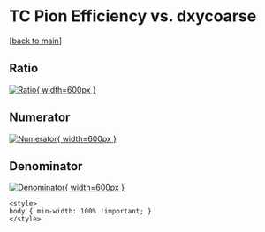 # TC Pion Efficiency vs. dxycoarse

[[back to main](./)]



## Ratio

[![Ratio](../mtv/var/TC_211_eff_dxycoarse.png){ width=600px }](../mtv/var/TC_211_eff_dxycoarse.pdf)

## Numerator

[![Numerator](../mtv/num/TC_211_eff_dxycoarse_num0.png){ width=600px }](../mtv/num/TC_211_eff_dxycoarse_num0.pdf)

## Denominator

[![Denominator](../mtv/den/TC_211_eff_dxycoarse_den.png){ width=600px }](../mtv/den/TC_211_eff_dxycoarse_den.pdf)


``` {=html}
<style>
body { min-width: 100% !important; }
</style>
```
